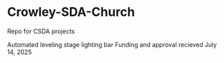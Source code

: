 # Crowley-SDA-Church
Repo for CSDA projects

Automated leveling stage lighting bar 
Funding and approval recieved July 14, 2025
